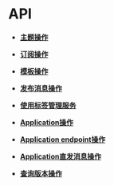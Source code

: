# API<a name="smn_api_50000"></a>

-   **[主题操作](主题操作.md)**  

-   **[订阅操作](订阅操作.md)**  

-   **[模板操作](模板操作.md)**  

-   **[发布消息操作](发布消息操作.md)**  

-   **[使用标签管理服务](使用标签管理服务.md)**  

-   **[Application操作](Application操作.md)**  

-   **[Application endpoint操作](Application-endpoint操作.md)**  

-   **[Application直发消息操作](Application直发消息操作.md)**  

-   **[查询版本操作](查询版本操作.md)**  



